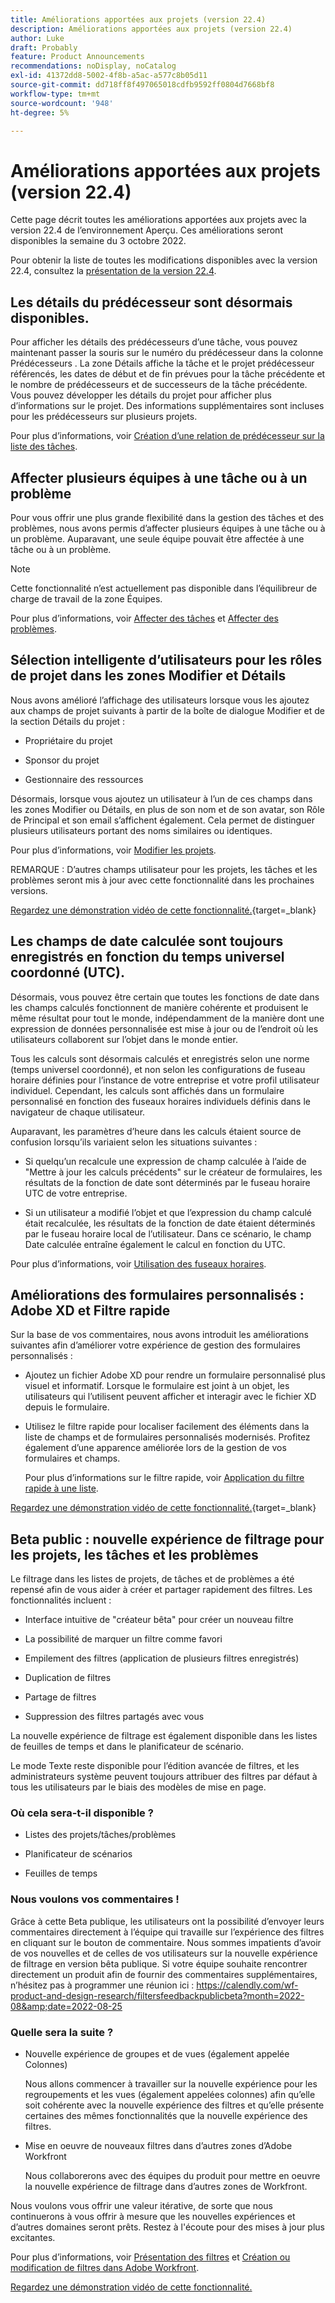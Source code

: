 ```yaml
---
title: Améliorations apportées aux projets (version 22.4)
description: Améliorations apportées aux projets (version 22.4)
author: Luke
draft: Probably
feature: Product Announcements
recommendations: noDisplay, noCatalog
exl-id: 41372dd8-5002-4f8b-a5ac-a577c8b05d11
source-git-commit: dd718ff8f497065018cdfb9592ff0804d7668bf8
workflow-type: tm+mt
source-wordcount: '948'
ht-degree: 5%

---
```


# Améliorations apportées aux projets (version 22.4)

Cette page décrit toutes les améliorations apportées aux projets avec la version 22.4 de l’environnement Aperçu. Ces améliorations seront disponibles la semaine du 3 octobre 2022.

Pour obtenir la liste de toutes les modifications disponibles avec la version 22.4, consultez la [présentation de la version 22.4](/help/quicksilver/product-announcements/product-releases/22.4-release-activity/22-4-release-overview.md).

## Les détails du prédécesseur sont désormais disponibles.

Pour afficher les détails des prédécesseurs d’une tâche, vous pouvez maintenant passer la souris sur le numéro du prédécesseur dans la colonne Prédécesseurs . La zone Détails affiche la tâche et le projet prédécesseur référencés, les dates de début et de fin prévues pour la tâche précédente et le nombre de prédécesseurs et de successeurs de la tâche précédente. Vous pouvez développer les détails du projet pour afficher plus d’informations sur le projet. Des informations supplémentaires sont incluses pour les prédécesseurs sur plusieurs projets.

Pour plus d’informations, voir [Création d’une relation de prédécesseur sur la liste des tâches](/help/quicksilver/manage-work/tasks/use-prdcssrs/create-predecessors-on-task-list.md).

## Affecter plusieurs équipes à une tâche ou à un problème

Pour vous offrir une plus grande flexibilité dans la gestion des tâches et des problèmes, nous avons permis d’affecter plusieurs équipes à une tâche ou à un problème. Auparavant, une seule équipe pouvait être affectée à une tâche ou à un problème.

>[!NOTE]
>
>Cette fonctionnalité n’est actuellement pas disponible dans l’équilibreur de charge de travail de la zone Équipes.

Pour plus d’informations, voir [Affecter des tâches](/help/quicksilver/manage-work/tasks/assign-tasks/assign-tasks.md) et [Affecter des problèmes](/help/quicksilver/manage-work/issues/manage-issues/assign-issues.md).

## Sélection intelligente d’utilisateurs pour les rôles de projet dans les zones Modifier et Détails

Nous avons amélioré l’affichage des utilisateurs lorsque vous les ajoutez aux champs de projet suivants à partir de la boîte de dialogue Modifier et de la section Détails du projet :

* Propriétaire du projet

* Sponsor du projet

* Gestionnaire des ressources

Désormais, lorsque vous ajoutez un utilisateur à l’un de ces champs dans les zones Modifier ou Détails, en plus de son nom et de son avatar, son Rôle de Principal et son email s’affichent également. Cela permet de distinguer plusieurs utilisateurs portant des noms similaires ou identiques.

Pour plus d’informations, voir [Modifier les projets](/help/quicksilver/manage-work/projects/manage-projects/edit-projects.md).

REMARQUE : D’autres champs utilisateur pour les projets, les tâches et les problèmes seront mis à jour avec cette fonctionnalité dans les prochaines versions.

[Regardez une démonstration vidéo de cette fonctionnalité.](https://video.tv.adobe.com/v/3412390/){target=_blank}

## Les champs de date calculée sont toujours enregistrés en fonction du temps universel coordonné (UTC).

Désormais, vous pouvez être certain que toutes les fonctions de date dans les champs calculés fonctionnent de manière cohérente et produisent le même résultat pour tout le monde, indépendamment de la manière dont une expression de données personnalisée est mise à jour ou de l’endroit où les utilisateurs collaborent sur l’objet dans le monde entier.

Tous les calculs sont désormais calculés et enregistrés selon une norme (temps universel coordonné), et non selon les configurations de fuseau horaire définies pour l’instance de votre entreprise et votre profil utilisateur individuel. Cependant, les calculs sont affichés dans un formulaire personnalisé en fonction des fuseaux horaires individuels définis dans le navigateur de chaque utilisateur.

Auparavant, les paramètres d’heure dans les calculs étaient source de confusion lorsqu’ils variaient selon les situations suivantes :

* Si quelqu’un recalcule une expression de champ calculée à l’aide de &quot;Mettre à jour les calculs précédents&quot; sur le créateur de formulaires, les résultats de la fonction de date sont déterminés par le fuseau horaire UTC de votre entreprise.

* Si un utilisateur a modifié l’objet et que l’expression du champ calculé était recalculée, les résultats de la fonction de date étaient déterminés par le fuseau horaire local de l’utilisateur. Dans ce scénario, le champ Date calculée entraîne également le calcul en fonction du UTC.

Pour plus d’informations, voir [Utilisation des fuseaux horaires](/help/quicksilver/workfront-basics/tips-tricks-and-troubleshooting/working-across-timezones.md).

## Améliorations des formulaires personnalisés : Adobe XD et Filtre rapide

Sur la base de vos commentaires, nous avons introduit les améliorations suivantes afin d’améliorer votre expérience de gestion des formulaires personnalisés :

* Ajoutez un fichier Adobe XD pour rendre un formulaire personnalisé plus visuel et informatif. Lorsque le formulaire est joint à un objet, les utilisateurs qui l’utilisent peuvent afficher et interagir avec le fichier XD depuis le formulaire.


* Utilisez le filtre rapide pour localiser facilement des éléments dans la liste de champs et de formulaires personnalisés modernisés. Profitez également d’une apparence améliorée lors de la gestion de vos formulaires et champs.

  Pour plus d’informations sur le filtre rapide, voir [Application du filtre rapide à une liste](/help/quicksilver/workfront-basics/navigate-workfront/use-lists/apply-quick-filter-list.md).

[Regardez une démonstration vidéo de cette fonctionnalité.](https://video.tv.adobe.com/v/3412469/){target=_blank}

## Beta public : nouvelle expérience de filtrage pour les projets, les tâches et les problèmes

Le filtrage dans les listes de projets, de tâches et de problèmes a été repensé afin de vous aider à créer et partager rapidement des filtres. Les fonctionnalités incluent :

* Interface intuitive de &quot;créateur bêta&quot; pour créer un nouveau filtre

* La possibilité de marquer un filtre comme favori

* Empilement des filtres (application de plusieurs filtres enregistrés)

* Duplication de filtres

* Partage de filtres

* Suppression des filtres partagés avec vous


La nouvelle expérience de filtrage est également disponible dans les listes de feuilles de temps et dans le planificateur de scénario.

Le mode Texte reste disponible pour l’édition avancée de filtres, et les administrateurs système peuvent toujours attribuer des filtres par défaut à tous les utilisateurs par le biais des modèles de mise en page.

### Où cela sera-t-il disponible ?

* Listes des projets/tâches/problèmes

* Planificateur de scénarios

* Feuilles de temps


### Nous voulons vos commentaires !

Grâce à cette Beta publique, les utilisateurs ont la possibilité d’envoyer leurs commentaires directement à l’équipe qui travaille sur l’expérience des filtres en cliquant sur le bouton de commentaire. Nous sommes impatients d’avoir de vos nouvelles et de celles de vos utilisateurs sur la nouvelle expérience de filtrage en version bêta publique. Si votre équipe souhaite rencontrer directement un produit afin de fournir des commentaires supplémentaires, n’hésitez pas à programmer une réunion ici : https://calendly.com/wf-product-and-design-research/filtersfeedbackpublicbeta?month=2022-08&amp;date=2022-08-25

### Quelle sera la suite ?

* Nouvelle expérience de groupes et de vues (également appelée Colonnes)

  Nous allons commencer à travailler sur la nouvelle expérience pour les regroupements et les vues (également appelées colonnes) afin qu’elle soit cohérente avec la nouvelle expérience des filtres et qu’elle présente certaines des mêmes fonctionnalités que la nouvelle expérience des filtres.

* Mise en oeuvre de nouveaux filtres dans d’autres zones d’Adobe Workfront

  Nous collaborerons avec des équipes du produit pour mettre en oeuvre la nouvelle expérience de filtrage dans d’autres zones de Workfront.


Nous voulons vous offrir une valeur itérative, de sorte que nous continuerons à vous offrir à mesure que les nouvelles expériences et d’autres domaines seront prêts. Restez à l&#39;écoute pour des mises à jour plus excitantes.

Pour plus d’informations, voir [Présentation des filtres](/help/quicksilver/reports-and-dashboards/reports/reporting-elements/filters-overview.md) et [Création ou modification de filtres dans Adobe Workfront](/help/quicksilver/reports-and-dashboards/reports/reporting-elements/create-filters.md).

[Regardez une démonstration vidéo de cette fonctionnalité.](https://video.tv.adobe.com/v/3412391/)
